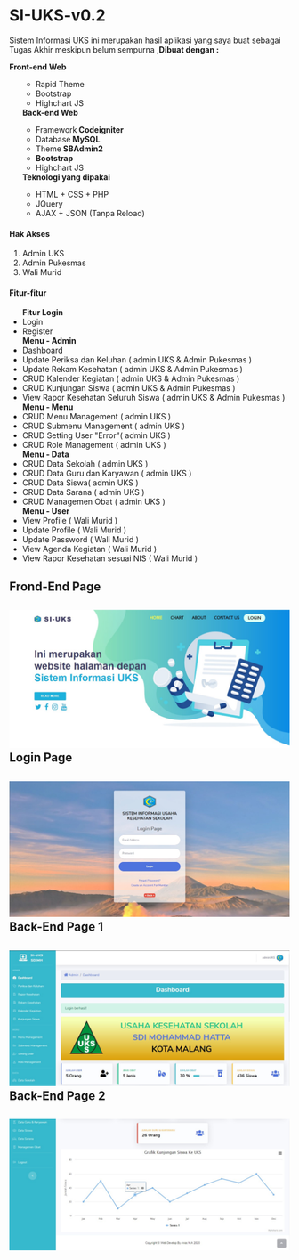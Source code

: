 <body>
<h1> SI-UKS-v0.2 </h1>
<p>Sistem Informasi UKS ini merupakan hasil aplikasi yang saya buat sebagai Tugas Akhir meskipun belum sempurna ,<strong>Dibuat dengan :</strong></p>
    <strong>Front-end Web</strong>
    <ol>
        <ul>
            <li>Rapid Theme</li>
            <li>Bootstrap</li>
            <li>Highchart JS</li>
        </ul>
        <strong>Back-end Web</strong>
        <ul>
            <li>Framework<strong> Codeigniter</strong></li>
            <li>Database<strong> MySQL</strong></li>
            <li>Theme<strong> SBAdmin2</strong></li>
            <li><strong>Bootstrap</strong></li>
            <li>Highchart JS</li>
        </ul>
      <strong>Teknologi yang dipakai</strong>
        <ul>
            <li>HTML + CSS + PHP</li>
            <li>JQuery</li>
            <li>AJAX + JSON (Tanpa Reload)</li> 
        </ul>
    </ol>
  <h4>Hak Akses</h4>
    <ol>
        <li>Admin UKS</li>
        <li>Admin Pukesmas</li>
        <li>Wali Murid</li>
    </ol>
  <h4>Fitur-fitur</h4>
    <ul>
        <strong>Fitur Login</strong>
        <li>Login</li>
        <li>Register</li>
        <strong>Menu - Admin</strong>
        <li>Dashboard</li>
        <li>Update Periksa dan Keluhan ( admin UKS & Admin Pukesmas )</li>
        <li>Update Rekam Kesehatan ( admin UKS & Admin Pukesmas )</li>
        <li>CRUD Kalender Kegiatan ( admin UKS & Admin Pukesmas )</li>
        <li>CRUD Kunjungan Siswa ( admin UKS & Admin Pukesmas )</li>
        <li>View Rapor Kesehatan Seluruh Siswa ( admin UKS & Admin Pukesmas )</li>
        <strong>Menu - Menu</strong>
        <li>CRUD Menu Management ( admin UKS )</li>
        <li>CRUD Submenu Management ( admin UKS )</li>
        <li>CRUD Setting User "Error"( admin UKS )</li>
        <li>CRUD Role Management ( admin UKS )</li>
        <strong>Menu - Data</strong>
        <li>CRUD Data Sekolah ( admin UKS )</li>
        <li>CRUD Data Guru dan Karyawan ( admin UKS )</li>
        <li>CRUD Data Siswa( admin UKS )</li>
        <li>CRUD Data Sarana ( admin UKS )</li>
        <li>CRUD Managemen Obat ( admin UKS )</li>
        <strong>Menu - User</strong>
        <li>View Profile ( Wali Murid )</li>
        <li>Update Profile ( Wali Murid )</li>
        <li>Update Password ( Wali Murid )</li>
        <li>View Agenda Kegiatan ( Wali Murid )</li>
        <li>View Rapor Kesehatan sesuai NIS ( Wali Murid )</li>
    </ul>
    <h2>Frond-End Page<h2>
        <img src="image/front-end_page.jpg")
             <h2>Login Page<h2>
        <img src="image/login-page.jpg")
             <h2>Back-End Page 1<h2>
        <img src="image/back-end_page1.jpg")
             <h2>Back-End Page 2<h2>
         <img src="image/back-end_page2.jpg")
    </body>

